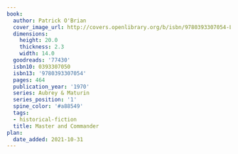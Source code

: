 ```yaml
---
book:
  author: Patrick O'Brian
  cover_image_url: http://covers.openlibrary.org/b/isbn/9780393307054-L.jpg
  dimensions:
    height: 20.0
    thickness: 2.3
    width: 14.0
  goodreads: '77430'
  isbn10: 0393307050
  isbn13: '9780393307054'
  pages: 464
  publication_year: '1970'
  series: Aubrey & Maturin
  series_position: '1'
  spine_color: '#a88549'
  tags:
  - historical-fiction
  title: Master and Commander
plan:
  date_added: 2021-10-31
---
```

